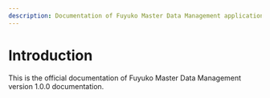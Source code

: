 ```yaml
---
description: Documentation of Fuyuko Master Data Management application.
---
```


# Introduction

This is the official documentation of Fuyuko Master Data Management version 1.0.0 documentation.



